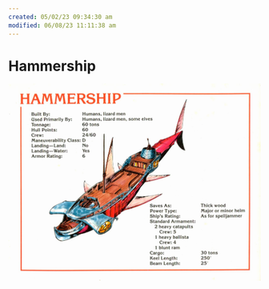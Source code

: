 ```yaml
---
created: 05/02/23 09:34:30 am
modified: 06/08/23 11:11:38 am
---
```


# Hammership

![](attachments/Hammership.jpg)

